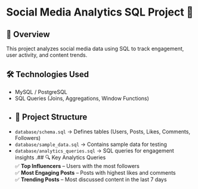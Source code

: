 # Social Media Analytics SQL Project 🚀  

## 📌 Overview  
This project analyzes social media data using SQL to track engagement, user activity, and content trends.  

## 🛠️ Technologies Used  
- MySQL / PostgreSQL  
- SQL Queries (Joins, Aggregations, Window Functions)
- ## 📂 Project Structure  
- `database/schema.sql` → Defines tables (Users, Posts, Likes, Comments, Followers)  
- `database/sample_data.sql` → Contains sample data for testing  
- `database/analytics_queries.sql` → SQL queries for engagement insights  .## 🔍 Key Analytics Queries  
✅ **Top Influencers** – Users with the most followers  
✅ **Most Engaging Posts** – Posts with highest likes and comments  
✅ **Trending Posts** – Most discussed content in the last 7 days  
